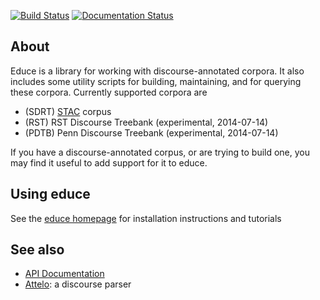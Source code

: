 [![Build Status](https://secure.travis-ci.org/irit-melodi/educe.png)](http://travis-ci.org/irit-melodi/educe)
[![Documentation
Status](https://readthedocs.org/projects/educe/badge/?version=latest)](https://readthedocs.org/projects/educe/?badge=latest)

## About

Educe is a library for working with discourse-annotated corpora.
It also includes some utility scripts for building, maintaining,
and for querying these corpora. Currently supported corpora are

* (SDRT) [STAC][stac] corpus
* (RST) RST Discourse Treebank (experimental, 2014-07-14)
* (PDTB) Penn Discourse Treebank (experimental, 2014-07-14)

If you have a discourse-annotated corpus, or are trying to build one,
you may find it useful to add support for it to educe.

## Using educe

See the [educe homepage][homepage] for installation instructions
and tutorials

## See also

* [API Documentation][docs]
* [Attelo][attelo]: a discourse parser

[attelo]: http://github.com/irit-melodi/attelo
[homepage]: http://irit-melodi.github.io/educe
[stac]:  http://www.irit.fr/STAC/
[glozz]: http://www.glozz.org/
[docs]:  https://educe.readthedocs.org/en/latest/api-doc/educe.html
